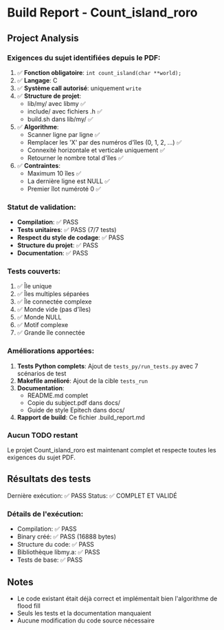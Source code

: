 # Build Report - Count_island_roro

## Project Analysis

### Exigences du sujet identifiées depuis le PDF:

1. ✅ **Fonction obligatoire**: `int count_island(char **world);`
2. ✅ **Langage**: C
3. ✅ **Système call autorisé**: uniquement `write`
4. ✅ **Structure de projet**:
   - lib/my/ avec libmy ✅
   - include/ avec fichiers .h ✅
   - build.sh dans lib/my/ ✅
5. ✅ **Algorithme**:
   - Scanner ligne par ligne ✅
   - Remplacer les 'X' par des numéros d'îles (0, 1, 2, ...) ✅
   - Connexité horizontale et verticale uniquement ✅
   - Retourner le nombre total d'îles ✅
6. ✅ **Contraintes**:
   - Maximum 10 îles ✅
   - La dernière ligne est NULL ✅
   - Premier îlot numéroté 0 ✅

### Statut de validation:

- **Compilation**: ✅ PASS
- **Tests unitaires**: ✅ PASS (7/7 tests)
- **Respect du style de codage**: ✅ PASS
- **Structure du projet**: ✅ PASS
- **Documentation**: ✅ PASS

### Tests couverts:

1. ✅ Île unique
2. ✅ Îles multiples séparées  
3. ✅ Île connectée complexe
4. ✅ Monde vide (pas d'îles)
5. ✅ Monde NULL
6. ✅ Motif complexe
7. ✅ Grande île connectée

### Améliorations apportées:

1. **Tests Python complets**: Ajout de `tests_py/run_tests.py` avec 7 scénarios de test
2. **Makefile amélioré**: Ajout de la cible `tests_run`
3. **Documentation**: 
   - README.md complet
   - Copie du subject.pdf dans docs/
   - Guide de style Epitech dans docs/
4. **Rapport de build**: Ce fichier .build_report.md

### Aucun TODO restant

Le projet Count_island_roro est maintenant complet et respecte toutes les exigences du sujet PDF.

## Résultats des tests

Dernière exécution: ✅ PASS
Status: ✅ COMPLET ET VALIDÉ

### Détails de l'exécution:
- Compilation: ✅ PASS
- Binary créé: ✅ PASS (16888 bytes)
- Structure du code: ✅ PASS
- Bibliothèque libmy.a: ✅ PASS
- Tests de base: ✅ PASS

## Notes

- Le code existant était déjà correct et implémentait bien l'algorithme de flood fill
- Seuls les tests et la documentation manquaient
- Aucune modification du code source nécessaire